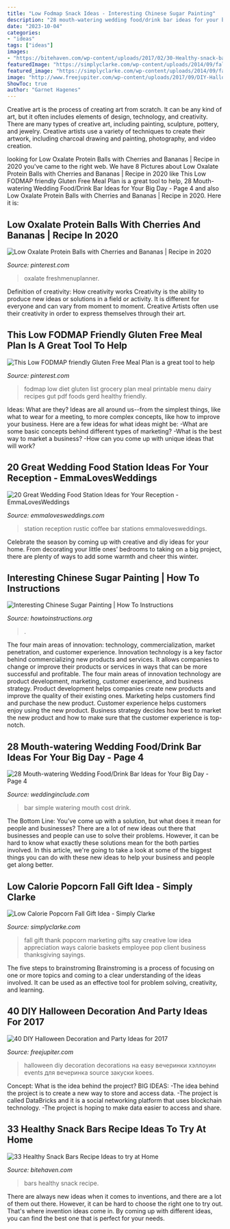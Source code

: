 ```yaml
---
title: "Low Fodmap Snack Ideas - Interesting Chinese Sugar Painting"
description: "28 mouth-watering wedding food/drink bar ideas for your big day"
date: "2023-10-04"
categories:
- "ideas"
tags: ["ideas"]
images:
- "https://bitehaven.com/wp-content/uploads/2017/02/30-Healthy-snack-bars-recipe.jpg"
featuredImage: "https://simplyclarke.com/wp-content/uploads/2014/09/fall-2Bthank-2Byou-2Bgift.png"
featured_image: "https://simplyclarke.com/wp-content/uploads/2014/09/fall-2Bthank-2Byou-2Bgift.png"
image: "http://www.freejupiter.com/wp-content/uploads/2017/09/DIY-Halloween-Decoration-and-Party-Ideas9.jpg"
ShowToc: true
author: "Garnet Hagenes"
---
```



Creative art is the process of creating art from scratch. It can be any kind of art, but it often includes elements of design, technology, and creativity. There are many types of creative art, including painting, sculpture, pottery, and jewelry. Creative artists use a variety of techniques to create their artwork, including charcoal drawing and painting, photography, and video creation.

	

		
looking for Low Oxalate Protein Balls with Cherries and Bananas | Recipe in 2020 you've came to the right web. We have 8 Pictures about Low Oxalate Protein Balls with Cherries and Bananas | Recipe in 2020 like This Low FODMAP friendly Gluten Free Meal Plan is a great tool to help, 28 Mouth-watering Wedding Food/Drink Bar Ideas for Your Big Day - Page 4 and also Low Oxalate Protein Balls with Cherries and Bananas | Recipe in 2020. Here it is:
		
    
## Low Oxalate Protein Balls With Cherries And Bananas | Recipe In 2020

<img loading=lazy src="https://i.pinimg.com/736x/a6/9c/ad/a69cad0fe0808c2907860504e2922f39.jpg" onerror="this.onerror=null;this.src='https://tse1.mm.bing.net/th?id=OIP.jX_K6mrnMPpj_bFA0pDIQQHaKE&amp;pid=15.1';" alt="Low Oxalate Protein Balls with Cherries and Bananas | Recipe in 2020">

_Source: pinterest.com_

>oxalate freshmenuplanner. 

	

Definition of creativity: How creativity works
Creativity is the ability to produce new ideas or solutions in a field or activity. It is different for everyone and can vary from moment to moment. Creative Artists often use their creativity in order to express themselves through their art.

    
## This Low FODMAP Friendly Gluten Free Meal Plan Is A Great Tool To Help

<img loading=lazy src="https://i.pinimg.com/736x/12/21/e2/1221e2a09d5f083c843f43926e17379c.jpg" onerror="this.onerror=null;this.src='https://tse2.mm.bing.net/th?id=OIP.rM-ht7xOMAQ8oVypNP_HTAHaMs&amp;pid=15.1';" alt="This Low FODMAP friendly Gluten Free Meal Plan is a great tool to help">

_Source: pinterest.com_

>fodmap low diet gluten list grocery plan meal printable menu dairy recipes gut pdf foods gerd healthy friendly. 

	

Ideas: What are they?
Ideas are all around us--from the simplest things, like what to wear for a meeting, to more complex concepts, like how to improve your business. Here are a few ideas for what ideas might be: 
-What are some basic concepts behind different types of marketing? 
-What is the best way to market a business? 
-How can you come up with unique ideas that will work?

    
## 20 Great Wedding Food Station Ideas For Your Reception - EmmaLovesWeddings

<img loading=lazy src="http://emmalovesweddings.com/wp-content/uploads/2017/08/coffee-bar-for-rustic-wedding-ideas.jpg" onerror="this.onerror=null;this.src='https://tse3.mm.bing.net/th?id=OIP.ExNq3FGimMQUFaXe6TXjVgHaLH&amp;pid=15.1';" alt="20 Great Wedding Food Station Ideas for Your Reception - EmmaLovesWeddings">

_Source: emmalovesweddings.com_

>station reception rustic coffee bar stations emmalovesweddings. 

	

Celebrate the season by coming up with creative and diy ideas for your home. From decorating your little ones’ bedrooms to taking on a big project, there are plenty of ways to add some warmth and cheer this winter.

    
## Interesting Chinese Sugar Painting | How To Instructions

<img loading=lazy src="http://www.howtoinstructions.org/wp-content/uploads/2015/09/Chinese-Sugar-Painting-600x312.jpg" onerror="this.onerror=null;this.src='https://tse1.mm.bing.net/th?id=OIP.qtQbW7IV8gbqct4OdxHh8gHaD2&amp;pid=15.1';" alt="Interesting Chinese Sugar Painting | How To Instructions">

_Source: howtoinstructions.org_

>. 

	

The four main areas of innovation: technology, commercialization, market penetration, and customer experience.
Innovation technology is a key factor behind commercializing new products and services. It allows companies to change or improve their products or services in ways that can be more successful and profitable. The four main areas of innovation technology are product development, marketing, customer experience, and business strategy. Product development helps companies create new products and improve the quality of their existing ones. Marketing helps customers find and purchase the new product. Customer experience helps customers enjoy using the new product. Business strategy decides how best to market the new product and how to make sure that the customer experience is top-notch.

    
## 28 Mouth-watering Wedding Food/Drink Bar Ideas For Your Big Day - Page 4

<img loading=lazy src="https://www.weddinginclude.com/wp-content/uploads/2017/05/Simple-and-cost-effective-Wedding-food-station-inspiration.jpg" onerror="this.onerror=null;this.src='https://tse3.mm.bing.net/th?id=OIP.GdJQ3kmJ8aiL1Dx_qcLf9AHaLG&amp;pid=15.1';" alt="28 Mouth-watering Wedding Food/Drink Bar Ideas for Your Big Day - Page 4">

_Source: weddinginclude.com_

>bar simple watering mouth cost drink. 

	

The Bottom Line: You’ve come up with a solution, but what does it mean for people and businesses?
There are a lot of new ideas out there that businesses and people can use to solve their problems. However, it can be hard to know what exactly these solutions mean for the both parties involved. In this article, we're going to take a look at some of the biggest things you can do with these new ideas to help your business and people get along better.

    
## Low Calorie Popcorn Fall Gift Idea - Simply Clarke

<img loading=lazy src="https://simplyclarke.com/wp-content/uploads/2014/09/fall-2Bthank-2Byou-2Bgift.png" onerror="this.onerror=null;this.src='https://tse2.mm.bing.net/th?id=OIP.ldqOlv3NY10x90sLsEavaAHaLH&amp;pid=15.1';" alt="Low Calorie Popcorn Fall Gift Idea - Simply Clarke">

_Source: simplyclarke.com_

>fall gift thank popcorn marketing gifts say creative low idea appreciation ways calorie baskets employee pop client business thanksgiving sayings. 

	

The five steps to brainstroming
Brainstroming is a process of focusing on one or more topics and coming to a clear understanding of the ideas involved. It can be used as an effective tool for problem solving, creativity, and learning.

    
## 40 DIY Halloween Decoration And Party Ideas For 2017

<img loading=lazy src="http://www.freejupiter.com/wp-content/uploads/2017/09/DIY-Halloween-Decoration-and-Party-Ideas9.jpg" onerror="this.onerror=null;this.src='https://tse2.mm.bing.net/th?id=OIP.dsuSRqsRYUKgrTOSDN0gYgHaUX&amp;pid=15.1';" alt="40 DIY Halloween Decoration and Party Ideas for 2017">

_Source: freejupiter.com_

>halloween diy decoration decorations на easy вечеринки хэллоуин events для вечеринка source закуски koees. 

	

Concept: What is the idea behind the project?
BIG IDEAS: 
-The idea behind the project is to create a new way to store and access data. 
-The project is called DataBricks and it is a social networking platform that uses blockchain technology. 
-The project is hoping to make data easier to access and share.

    
## 33 Healthy Snack Bars Recipe Ideas To Try At Home

<img loading=lazy src="https://bitehaven.com/wp-content/uploads/2017/02/30-Healthy-snack-bars-recipe.jpg" onerror="this.onerror=null;this.src='https://tse2.mm.bing.net/th?id=OIP.zqxLCcEZ_42eVQrevIUPDQHaLJ&amp;pid=15.1';" alt="33 Healthy Snack Bars Recipe Ideas to try at Home">

_Source: bitehaven.com_

>bars healthy snack recipe. 

	

There are always new ideas when it comes to inventions, and there are a lot of them out there. However, it can be hard to choose the right one to try out. That's where invention ideas come in. By coming up with different ideas, you can find the best one that is perfect for your needs.

